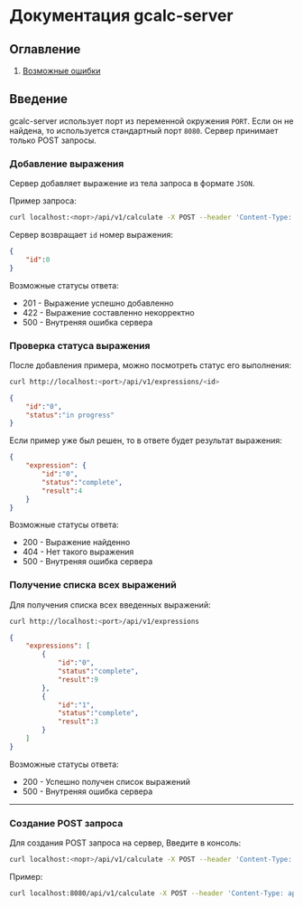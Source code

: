 # Документация gcalc-server

## Оглавление
1. [Возможные ошибки](./possible_errors.md)

## Введение
gcalc-server использует порт из переменной окружения ```PORT```. Если он не найдена, то используется стандартный порт ```8080```. Сервер принимает только POST запросы.

### Добавление выражения
Сервер добавляет выражение из тела запроса в формате ```JSON```.

Пример запроса:
```Bash
curl localhost:<порт>/api/v1/calculate -X POST --header 'Content-Type: application/json' --data '<выражение>'
```

Сервер возвращает `id` номер выражения:
``` JSON
{
    "id":0
}
```
Возможные статусы ответа:
- 201 - Выражение успешно добавленно
- 422 - Выражение составленно некорректно
- 500 - Внутреняя ошибка сервера

### Проверка статуса выражения
После добавления примера, можно посмотреть статус его выполнения:
``` Bash
curl http://localhost:<port>/api/v1/expressions/<id>
```

``` JSON
{
    "id":"0",
    "status":"in progress"
}
```

Если пример уже был решен, то в ответе будет результат выражения:
``` JSON
{
    "expression": {
        "id":"0",
        "status":"complete",
        "result":4
    }
}
```

Возможные статусы ответа:
- 200 - Выражение найденно
- 404 - Нет такого выражения
- 500 - Внутреняя ошибка сервера

### Получение списка всех выражений
Для получения списка всех введенных выражений:
``` Bash
curl http://localhost:<port>/api/v1/expressions
```

```JSON
{
    "expressions": [
        {
            "id":"0",
            "status":"complete",
            "result":9
        },
        {
            "id":"1",
            "status":"complete",
            "result":3
        }
    ]
}
```

Возможные статусы ответа:
- 200 - Успешно получен список выражений
- 500 - Внутреняя ошибка сервера

---
### Создание POST запроса
Для создания POST запроса на сервер, Введите в консоль:
```Bash
curl localhost:<порт>/api/v1/calculate -X POST --header 'Content-Type: application/json' --data '<выражение>'
```
Пример:
```Bash
curl localhost:8080/api/v1/calculate -X POST --header 'Content-Type: application/json' --data '{"expression": "5+4"}'
```
